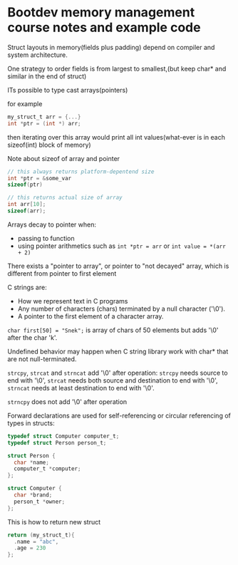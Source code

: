 # Bootdev memory management course notes and example code

Struct layouts in memory(fields plus padding) depend on compiler and system architecture.

One strategy to order fields is from largest to smallest,(but keep char* and similar in the end of struct)

ITs possible to type cast arrays(pointers)

for example

```c
my_struct_t arr = {...}
int *ptr = (int *) arr;
```

then iterating over this array would print all int values(what-ever is in each sizeof(int) block of memory)

Note about sizeof of array and pointer
```c
// this always returns platform-depentend size
int *ptr = &some_var
sizeof(ptr)

// this returns actual size of array
int arr[10];
sizeof(arr);
```

Arrays decay to pointer when:

* passing to function
* using pointer arithmetics such as `int *ptr = arr` or `int value = *(arr + 2)`

There exists a "pointer to array", or pointer to "not decayed" array, which is different from pointer to first element

C strings are:

* How we represent text in C programs
* Any number of characters (chars) terminated by a null character ('\0').
* A pointer to the first element of a character array.

`char first[50] = "Snek";` is array of chars of 50 elements but adds '\0' after the char 'k'.

Undefined behavior may happen when C string library work with char* that are not null-terminated.

`strcpy`, `strcat` and `strncat` add '\0' after operation: `strcpy` needs source to end with '\0', `strcat` needs both source and destination
to end with '\0', `strncat` needs at least destination to end with '\0'.

`strncpy` does not add '\0' after operation

Forward declarations are used for self-referencing or circular referencing of types in structs:

```c
typedef struct Computer computer_t;
typedef struct Person person_t;

struct Person {
  char *name;
  computer_t *computer;
};

struct Computer {
  char *brand;
  person_t *owner;
};
```

This is how to return new struct

```c
return (my_struct_t){
  .name = "abc",
  .age = 230
};
```
